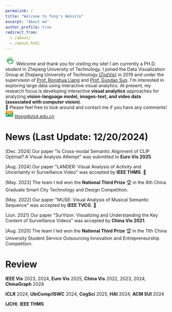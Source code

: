 ```yaml
---
permalink: /
title: "Welcome to Tong's Website"
excerpt: "About me"
author_profile: true
redirect_from: 
  - /about/
  - /about.html
---
```


<img src="/images/clap.png" width="30px" height="30px"> Welcome and thank you for visiting my site! I am currently a PH.D. student in Zhejiang University of Technology. I joined the Data Visualization Group at Zhejiang University of Technology [(ZjutVis)](https://zjutvis.org/) in 2019 and under the supervision of [Prof. Ronghua Liang](https://scholar.google.com/citations?user=fbvnBG4AAAAJ&hl=en) and [Prof. Guodao Sun](https://godoorsun.org/). I'm interested in exploring large data using interactive visual analytics. At present, my research focus is developing interactive <strong>visual analytics</strong> approaches for analyzing <strong>vision-language model, images-text, and video data (associated with computer vision)</strong>.                   
👀 Please feel free to look around and contact me if you have any comments!                      
<img src="/images/email.png" width="25px" height="25px"> litong@zjut.edu.cn

News (Last Update: 12/20/2024)
======
[Dec. 2024] Our paper "Is Cross-modal Semantic Alignment of CLIP Optimal? A Visual Analysis Attempt" was submitted to <strong>Euro Vis 2025</strong>.

[Aug. 2024] Our paper "LANDER: Visual Analysis of Activity and Uncertainty in Surveillance Video" was accepted by <strong>IEEE THMS</strong>. 🎉

[May. 2023] The team I led won the <strong>National Third Prize</strong> 🏆 in the 8th China Graduate Smart City Technology and Design Competition.

[May. 2022] Our paper "MUSE: Visual Analysis of Musical Semantic Sequence" was accepted by <strong>IEEE TVCG</strong>. 🎉

[Jun. 2021] Our paper "SurVizor: Visualizing and Understanding the Key Content of Surveillance Videos" was accepted by <strong>China Vis 2021</strong>.                                  

[Aug. 2020] The team I led won the <strong>National Third Prize</strong> 🏆 in the 11th China University Student Service Outsourcing Innovation and Entrepreneurship Competition.                                            
                                                                                                                                                                    

<!--Education
======
<img src="/images/hat.png" width="30px" height="30px"> Ph.D. in Computer Science and Technology, Zhejiang University of Technology. 2019 - Now                          
<img src="/images/hat.png" width="30px" height="30px"> B.E. in Software Engineering, Tianjin Normal University. 2015 - 2019              -->
          

Review
======
<strong>IEEE Vis</strong> 2023, 2024, <strong>Euro Vis</strong> 2025, <strong>China Vis</strong> 2022, 2023, 2024, <strong>ChinaGraph</strong> 2024

<strong>ICLR</strong> 2024, <strong>UbiComp/ISWC</strong> 2024, <strong>CogSci</strong> 2025, <strong>HAI</strong> 2024, <strong>ACM SUI</strong> 2024

<strong>IJCHI</strong>, <strong>IEEE THMS</strong>




